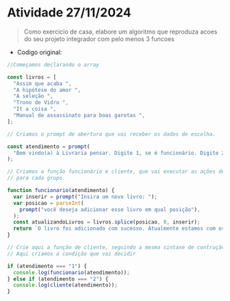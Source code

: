 # Atividade 27/11/2024

<!-- TODO: Adicionar pontuacao e assentos -->

> Como exercicio de casa, elabore um algoritmo que reproduza acoes do seu projeto
> integrador com pelo menos 3 funcoes

- Codigo original:

```typescript
//Começamos declarando o array

const livros = [
  "Assim que acaba ",
  "A hipótese do amor ",
  "A seleção ",
  "Trono de Vidro ",
  "It a coisa ",
  "Manual de assassinato para boas garotas ",
];

// Criamos o prompt de abertura que vai receber os dados de escolha.

const atendimento = prompt(
  "Bem vindo(a) à Livraria pensar. Digite 1, se é funcionário. Digite 2, se é cliente.",
);

// Criamos a função funcionário e cliente, que vai executar as ações determinadas
// para cada grupo.

function funcionario(atendimento) {
  var inserir = prompt("Insira um novo livro: ");
  var posicao = parseInt(
    prompt("você deseja adicionar esse livro em qual posição"),
  );
  const atualizandoLivros = livros.splice(posicao, 0, inserir);
  return `O livro foi adicionado com sucesso. Atualmente estamos com os livros: ${livros}`;
}

// Crie aqui a função de cliente, seguindo a mesma sintaxe de contrução de função
// Aqui criamos a condição que vai decidir

if (atendimento === "1") {
  console.log(funcionario(atendimento));
} else if (atendimento === "2") {
  console.log(cliente(atendimento));
}
```
